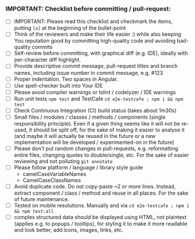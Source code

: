 ### IMPORTANT: Checklist before committing / pull-request:
- [ ] IMPORTANT: Please read this checklist and checkmark the items, putting `[x]` at the beginning of the bullet-point
- [ ] Think of the reviewers and make their life easier :) while also keeping You reputation good by committing high-quality code and avoiding bad-quality commits
- [ ] Self-review before committing, with graphical diff (e.g. IDE), ideally with per-character diff highlight.
- [ ] Provide descriptive commit message, pull-request titles and branch names, including issue number in commit message, e.g. #123
- [ ] Proper indentation. Two spaces in Angular.
- [ ] Use spell-checker built into Your IDE
- [ ] Please avoid compiler warnings or tslint / codelyzer / IDE warnings
- [ ] Run unit tests `npm test` and TestCafe `cd e2e-testcafe ; npm i && npm test`
- [ ] Check Continuous Integration (CI) build status (takes about 1m30s)
- [ ] Small files / modules / classes / methods / components (single responsibility principle). Even if a given thing seems like it will not be re-used, it should be split off, for the sake of making it easier to analyse it (and maybe it will actually be reused in the future or a new implementation will be developed / experimented-on in the future)
- [ ] Please don't put random changes in pull-requests, e.g. reformatting entire files, changing quotes to double/single, etc. For the sake of easier reviewing and not polluting `git annotate`
- [ ] Please follow platform / language / library style guide
  - camelCaseVariableNames
  - CamelCaseClassNames  
- [ ] Avoid duplicate code. Do not copy-paste ~2 or more lines. Instead, extract component / class / method and reuse in all places. For the sake of future maintenance.
- [ ] Tested on mobile resolutions. Manually and via `cd e2e-testcafe ; npm i && npm test:all`
- [ ] complex structured data should be displayed using HTML, not plaintext (applies e.g. to popups / tooltips), for styling it to make it more readable and look better, add icons, images, links, etc.
